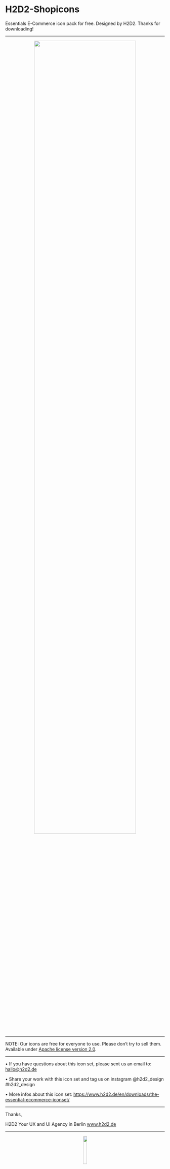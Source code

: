 # H2D2-Shopicons
Essentials E-Commerce icon pack for free. Designed by H2D2.
Thanks for downloading!

---

<p align="center">
  <img width="80%" src="https://www.h2d2.de/wp-content/uploads/2020/11/shopicons-github-grafik.svg">
</p>

---

NOTE: 
Our icons are free for everyone to use. 
Please don’t try to sell them.
Available under [Apache license version 2.0](http://www.apache.org/licenses/LICENSE-2.0.html).

---


• If you have questions about this icon set, please sent us an email to:
hallo@h2d2.de

• Share your work with this icon set and tag us on instagram @h2d2_design #h2d2_design

• More infos about this icon set: https://www.h2d2.de/en/downloads/the-essential-ecommerce-iconset/

---

Thanks,

H2D2
Your UX and UI
Agency in
Berlin
www.h2d2.de


---

<p align="center">
  <img width="15%" src="https://www.h2d2.de/wp-content/themes/h2d2/media/icons/h2d2-logo-2020-mark.svg">
</p>
